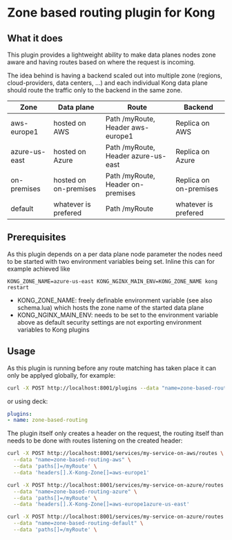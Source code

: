 # Zone based routing plugin for Kong

## What it does

This plugin provides a lightweight ability to make data planes nodes zone aware and having routes based on where the request is incoming.

The idea behind is having a backend scaled out into multiple zone (regions, cloud-providers, data centers, ...) and each individual Kong data plane should route the traffic only to the backend in the same zone.

| Zone | Data plane | Route | Backend |
|---|---|---|---|
| aws-europe1 | hosted on AWS | Path /myRoute, Header aws-europe1 | Replica on AWS |
| azure-us-east  | hosted on Azure | Path /myRoute, Header azure-us-east | Replica on Azure |
| on-premises | hosted on on-premises | Path /myRoute, Header on-premises | Replica on on-premises |
| default | whatever is prefered | Path /myRoute | whatever is prefered |

## Prerequisites

As this plugin depends on a per data plane node parameter the nodes need to be started with two environment variables being set. Inline this can for example achieved like

`KONG_ZONE_NAME=azure-us-east KONG_NGINX_MAIN_ENV=KONG_ZONE_NAME kong restart`

* KONG_ZONE_NAME: freely definable environment variable (see also schema.lua) which hosts the zone name of the started data plane
* KONG_NGINX_MAIN_ENV: needs to be set to the environment variable above as default security settings are not exporting environment variables to Kong plugins

## Usage

As this plugin is running before any route matching has taken place it can only be applyed globally, for example:

```bash
curl -X POST http://localhost:8001/plugins --data "name=zone-based-routing
```

or using deck:

```YAML
plugins:
- name: zone-based-routing
```

The plugin itself only creates a header on the request, the routing itself than needs to be done with routes listening on the created header:

```bash
curl -X POST http://localhost:8001/services/my-service-on-aws/routes \
  --data "name=zone-based-routing-aws" \
  --data 'paths[]=/myRoute' \
  --data 'headers[].X-Kong-Zone[]=aws-europe1'

curl -X POST http://localhost:8001/services/my-service-on-azure/routes \
  --data "name=zone-based-routing-azure" \
  --data 'paths[]=/myRoute' \
  --data 'headers[].X-Kong-Zone[]=aws-europe1azure-us-east'

curl -X POST http://localhost:8001/services/my-service-on-azure/routes \
  --data "name=zone-based-routing-default" \
  --data 'paths[]=/myRoute' \
  ```

 